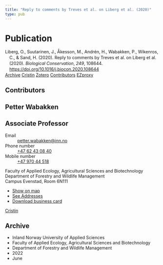 ```yaml
---
title: "Reply to comments by Treves et al. on Liberg et al. (2020)"
type: pub
---
```

<h1>Publication</h1>
<article id="csl-bib-container-SJ73FK3G" class="csl-bib-container">
  <div class="csl-bib-body" style="line-height: 1.35; padding-left: 1em; text-indent:-1em;">
  <div class="csl-entry">Liberg, O., Suutarinen, J., &#xC5;kesson, M., Andr&#xE9;n, H., Wabakken, P., Wikenros, C., &amp; Sand, H. (2020). Reply to comments by Treves et al. on Liberg et al. (2020). <i>Biological Conservation</i>, <i>249</i>, 108644. <a href="https://doi.org/10.1016/j.biocon.2020.108644">https://doi.org/10.1016/j.biocon.2020.108644</a></div>
</div>
  <div class="csl-bib-buttons">
    <a href="#taxonomy-article-SJ73FK3G" class="csl-bib-button">Archive</a>
    <a href="https://app.cristin.no/results/show.jsf?id=2032624" alt="Cristin URL" class="csl-bib-button">Cristin</a>
    <a href="http://zotero.org/groups/5022929/items/SJ73FK3G" alt="Zotero URL" class="csl-bib-button">Zotero</a>
    <a href="#contributors-article-SJ73FK3G" class="csl-bib-button">Contributors</a>
    <a href="http://ezproxy.inn.no/login?url=https://doi.org/10.1016/j.biocon.2020.108644" class="csl-bib-button">EZproxy</a>
  </div>
  <div id="csl-bib-meta-container-SJ73FK3G"></div>
</article>
<div id="csl-bib-meta-SJ73FK3G" class="csl-bib-meta">
  <article id="contributors-article-SJ73FK3G" class="contributors-article">
    <h1>Contributors</h1>
    <div class="personas">
<div class="vrtx-hinn-person-card">
<div class="photo">
<i class="lar la-user-circle missing-person"></i>
</div>
<div class="info">
<hgroup><h1>Petter Wabakken</h1>
<h2>Associate Professor</h2>
</hgroup><dl>
<dt>Email</dt>
<dd>
<a href="mailto:petter.wabakken@inn.no">petter.wabakken@inn.no</a>
</dd>
<dt>Phone number</dt>
<dd><a href="tel:+4762430840">
+47 62 43 08 40
</a></dd>
<dt>Mobile number</dt>
<dd><a href="tel:+4797044518">
+47 970 44 518
</a></dd>
</dl>
<p>
Faculty of Applied Ecology, Agricultural Sciences and Biotechnology<br>
Department of Forestry and Wildlife Management<br>
Campus Evenstad,
Room 6N111
</p>
<ul class="vrtx-hinn-links">
<li><a href="https://www.google.com/maps?q=61.42516,11.07813">Show on map</a></li>
<li><a href="https://www.inn.no/english/find-an-employee/petter-wabakken.html#vrtx-hinn-addresses">See Addresses</a></li>
<li><a href="https://www.inn.no/english/find-an-employee/petter-wabakken.html?vrtx=vcf">Download business card</a></li>
</ul>
</div>
</div>
<a href="https://app.cristin.no/persons/show.jsf?id=328337" alt="Cristin URL" class="personas-cristin">Cristin</a>
</div>
  </article>
  <article id="taxonomy-article-SJ73FK3G" class="taxonomy-article">
    <h1>Archive</h1>
    <ul>
      <li>Inland Norway University of Applied Sciences</li>
      <li>Faculty of Applied Ecology, Agricultural Sciences and Biotechnology</li>
      <li>Department of Forestry and Wildlife Management</li>
      <li>2022</li>
      <li>June</li>
    </ul>
  </article>
</div>
